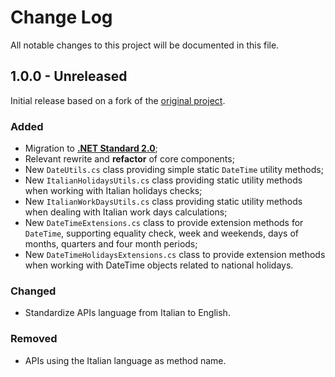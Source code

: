 # Change Log

All notable changes to this project will be documented in this file.

## 1.0.0 - Unreleased
Initial release based on a fork of the [original project](https://github.com/davideborghi/ItalianDotNetDateTimeUtils).

### Added
- Migration to **[.NET Standard 2.0](https://learn.microsoft.com/dotnet/standard/net-standard?tabs=net-standard-2-0)**;
- Relevant rewrite and **refactor** of core components;
- New `DateUtils.cs` class providing simple static `DateTime` utility methods;
- New `ItalianHolidaysUtils.cs` class providing static utility methods when working with Italian holidays checks;
- New `ItalianWorkDaysUtils.cs` class providing static utility methods when dealing with Italian work days calculations; 
- New `DateTimeExtensions.cs` class to provide extension methods for `DateTime`, supporting equality check, week and weekends, days of months, quarters and four month periods;
- New `DateTimeHolidaysExtensions.cs` class to provide extension methods when working with DateTime objects related to national holidays.

### Changed
- Standardize APIs language from Italian to English.

### Removed
- APIs using the Italian language as method name.
